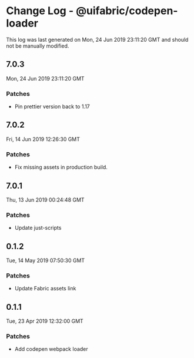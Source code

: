 # Change Log - @uifabric/codepen-loader

This log was last generated on Mon, 24 Jun 2019 23:11:20 GMT and should not be manually modified.

## 7.0.3
Mon, 24 Jun 2019 23:11:20 GMT

### Patches

- Pin prettier version back to 1.17

## 7.0.2
Fri, 14 Jun 2019 12:26:30 GMT

### Patches

- Fix missing assets in production build.

## 7.0.1
Thu, 13 Jun 2019 00:24:48 GMT

### Patches

- Update just-scripts

## 0.1.2
Tue, 14 May 2019 07:50:30 GMT

### Patches

- Update Fabric assets link

## 0.1.1
Tue, 23 Apr 2019 12:32:00 GMT

### Patches

- Add codepen webpack loader

